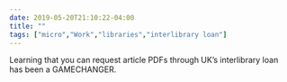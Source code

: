 ```yaml
---
date: 2019-05-20T21:10:22-04:00
title: ""
tags: ["micro","Work","libraries","interlibrary loan"]
---
```

Learning that you can request article PDFs through UK’s interlibrary loan has been a GAMECHANGER.
